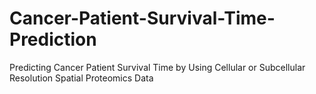 # Cancer-Patient-Survival-Time-Prediction
Predicting Cancer Patient Survival Time by Using Cellular or Subcellular Resolution Spatial Proteomics Data

